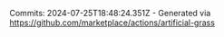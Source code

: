 Commits: 2024-07-25T18:48:24.351Z - Generated via https://github.com/marketplace/actions/artificial-grass
<br>
